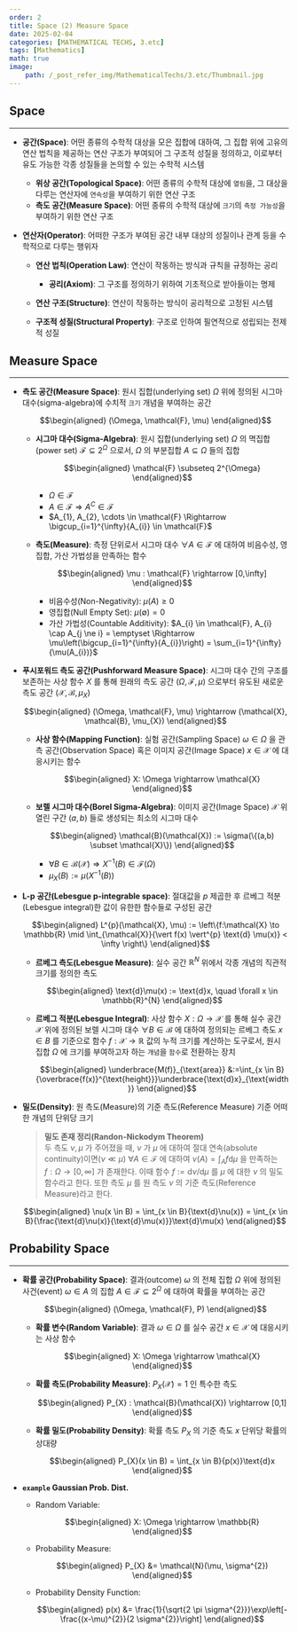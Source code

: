 ```yaml
---
order: 2
title: Space (2) Measure Space
date: 2025-02-04
categories: [MATHEMATICAL TECHS, 3.etc]
tags: [Mathematics]
math: true
image:
    path: /_post_refer_img/MathematicalTechs/3.etc/Thumbnail.jpg
---
```


## Space
-----

- **공간(Space)**: 어떤 종류의 수학적 대상을 모은 집합에 대하여, 그 집합 위에 고유의 연산 법칙을 제공하는 연산 구조가 부여되어 그 구조적 성질을 정의하고, 이로부터 유도 가능한 각종 성질들을 논의할 수 있는 수학적 시스템
    - **위상 공간(Topological Space)**: 어떤 종류의 수학적 대상에 `열림`을, 그 대상을 다루는 연산자에 `연속성`을 부여하기 위한 연산 구조
    - **측도 공간(Measure Space)**: 어떤 종류의 수학적 대상에 `크기`의 `측정 가능성`을 부여하기 위한 연산 구조

- **연산자(Operator)**: 어떠한 구조가 부여된 공간 내부 대상의 성질이나 관계 등을 수학적으로 다루는 행위자
    - **연산 법칙(Operation Law)**: 연산이 작동하는 방식과 규칙을 규정하는 공리
        - **공리(Axiom)**: 그 구조를 정의하기 위하여 기초적으로 받아들이는 명제

    - **연산 구조(Structure)**: 연산이 작동하는 방식이 공리적으로 고정된 시스템

    - **구조적 성질(Structural Property)**: 구조로 인하여 필연적으로 성립되는 전제적 성질

## Measure Space
-----

- **측도 공간(Measure Space)**: 원시 집합(underlying set) $\Omega$ 위에 정의된 시그마 대수(sigma-algebra)에 수치적 `크기` 개념을 부여하는 공간

    $$\begin{aligned}
    (\Omega, \mathcal{F}, \mu)
    \end{aligned}$$

    - **시그마 대수(Sigma-Algebra)**: 원시 집합(underlying set) $\Omega$ 의 멱집합(power set) $\mathcal{F} \subseteq 2^{\Omega}$ 으로서, $\Omega$ 의 부분집합 $A \subseteq \Omega$ 들의 집합

        $$\begin{aligned}
        \mathcal{F} \subseteq 2^{\Omega}
        \end{aligned}$$

        - $\Omega \in \mathcal{F}$
        - $A \in \mathcal{F} \Rightarrow A^{C} \in \mathcal{F}$
        - $A_{1}, A_{2}, \cdots \in \mathcal{F} \Rightarrow \bigcup_{i=1}^{\infty}{A_{i}} \in \mathcal{F}$

    - **측도(Measure)**: 측정 단위로서 시그마 대수 $\forall A \in \mathcal{F}$ 에 대하여 비음수성, 영집합, 가산 가법성을 만족하는 함수

        $$\begin{aligned}
        \mu : \mathcal{F} \rightarrow [0,\infty]
        \end{aligned}$$

        - 비음수성(Non-Negativity): $\mu(A) \ge 0$
        - 영집합(Null Empty Set): $\mu(\emptyset) = 0$
        - 가산 가법성(Countable Additivity): $A_{i} \in \mathcal{F}, A_{i} \cap A_{j \ne i} = \emptyset \Rightarrow \mu\left(\bigcup_{i=1}^{\infty}{A_{i}}\right) = \sum_{i=1}^{\infty}{\mu(A_{i})}$

- **푸시포워드 측도 공간(Pushforward Measure Space)**: 시그마 대수 간의 구조를 보존하는 사상 함수 $X$ 를 통해 원래의 측도 공간 $(\Omega, \mathcal{F}, \mu)$ 으로부터 유도된 새로운 측도 공간 $(\mathcal{X}, \mathcal{B}, \mu_{X})$

    $$\begin{aligned}
    (\Omega, \mathcal{F}, \mu) \rightarrow (\mathcal{X}, \mathcal{B}, \mu_{X})
    \end{aligned}$$

    - **사상 함수(Mapping Function)**: 실험 공간(Sampling Space) $\omega \in \Omega$ 을 관측 공간(Observation Space) 혹은 이미지 공간(Image Space) $x \in \mathcal{X}$ 에 대응시키는 함수

        $$\begin{aligned}
        X: \Omega \rightarrow \mathcal{X}
        \end{aligned}$$

    - **보렐 시그마 대수(Borel Sigma-Algebra)**: 이미지 공간(Image Space) $\mathcal{X}$ 위 열린 구간 $(a,b)$ 들로 생성되는 최소의 시그마 대수

        $$\begin{aligned}
        \mathcal{B}(\mathcal{X})
        := \sigma(\{(a,b) \subset \mathcal{X}\})
        \end{aligned}$$

        - $\forall B \in \mathcal{B}(\mathcal{X}) \Rightarrow X^{-1}(B) \in \mathcal{F}(\Omega)$
        - $\mu_{X}(B):=\mu(X^{-1}(B))$

- **L-p 공간(Lebesgue p-integrable space)**: 절대값을 $p$ 제곱한 후 르베그 적분(Lebesgue integral)한 값이 유한한 함수들로 구성된 공간

    $$\begin{aligned}
    L^{p}(\mathcal{X}, \mu) := \left\{f:\mathcal{X} \to \mathbb{R} \mid \int_{\mathcal{X}}{\vert f(x) \vert^{p} \text{d} \mu(x)} < \infty \right\}
    \end{aligned}$$

    - **르베그 측도(Lebesgue Measure)**: 실수 공간 $\mathbb{R}^{N}$ 위에서 각종 개념의 직관적 크기를 정의한 측도

        $$\begin{aligned}
        \text{d}\mu(x) := \text{d}x, \quad \forall x \in \mathbb{R}^{N}
        \end{aligned}$$

    - **르베그 적분(Lebesgue Integral)**: 사상 함수 $X: \Omega \to \mathcal{X}$ 를 통해 실수 공간 $\mathcal{X}$ 위에 정의된 보렐 시그마 대수 $\forall B \in \mathcal{B}$ 에 대하여 정의되는 르베그 측도 $x \in B$ 를 기준으로 함수 $f: \mathcal{X} \to \mathbb{R}$ 값의 누적 크기를 계산하는 도구로서, 원시 집합 $\Omega$ 에 크기를 부여하고자 하는 `개념`을 `함수`로 전환하는 장치

        $$\begin{aligned}
        \underbrace{M(f)}_{\text{area}}
        &:=\int_{x \in B}{\overbrace{f(x)}^{\text{height}}}\underbrace{\text{d}x}_{\text{width}}
        \end{aligned}$$

- **밀도(Density)**: 원 측도(Measure)의 기준 측도(Reference Measure) 기준 어떠한 개념의 단위당 크기

    > **밀도 존재 정리(Randon-Nickodym Theorem)** <br> 두 측도 $\nu, \mu$ 가 주어졌을 때, $\nu$ 가 $\mu$ 에 대하여 절대 연속(absolute continuity)이면($\nu \ll \mu$) $\forall A \in \mathcal{F}$ 에 대하여 $\nu(A) = \int_{A}{f\text{d}\mu}$ 을 만족하는 $f: \Omega \to [0,\infty]$ 가 존재한다. 이때 함수 $f:=\text{d}\nu / \text{d} \mu$ 를 $\mu$ 에 대한 $\nu$ 의 밀도 함수라고 한다. 또한 측도 $\mu$ 를 원 측도 $\nu$ 의 기준 측도(Reference Measure)라고 한다.

    $$\begin{aligned}
    \nu(x \in B)
    = \int_{x \in B}{\text{d}\nu(x)}
    = \int_{x \in B}{\frac{\text{d}\nu(x)}{\text{d}\mu(x)}}\text{d}\mu(x)
    \end{aligned}$$

## Probability Space
-----

- **확률 공간(Probability Space)**: 결과(outcome) $\omega$ 의 전체 집합 $\Omega$ 위에 정의된 사건(event) $\omega \in A$ 의 집합 $A \in \mathcal{F} \subseteq 2^{\Omega}$ 에 대하여 확률을 부여하는 공간

    $$\begin{aligned}
    (\Omega, \mathcal{F}, P)
    \end{aligned}$$

    - **확률 변수(Random Variable)**: 결과 $\omega \in \Omega$ 를 실수 공간 $x \in \mathcal{X}$ 에 대응시키는 사상 함수

        $$\begin{aligned}
        X: \Omega \rightarrow \mathcal{X}
        \end{aligned}$$

    - **확률 측도(Probability Measure)**: $P_{X}(\mathcal{X})=1$ 인 특수한 측도

        $$\begin{aligned}
        P_{X} : \mathcal{B}(\mathcal{X}) \rightarrow [0,1]
        \end{aligned}$$

    - **확률 밀도(Probability Density)**: 확률 측도 $P_{X}$ 의 기준 측도 $x$ 단위당 확률의 상대량

        $$\begin{aligned}
        P_{X}(x \in B)
        = \int_{x \in B}{p(x)}\text{d}x
        \end{aligned}$$

- **`example` Gaussian Prob. Dist.**
    - Random Variable:

        $$\begin{aligned}
        X: \Omega \rightarrow \mathbb{R}
        \end{aligned}$$

    - Probability Measure:

        $$\begin{aligned}
        P_{X}
        &= \mathcal{N}(\mu, \sigma^{2})
        \end{aligned}$$

    - Probability Density Function:

        $$\begin{aligned}
        p(x)
        &= \frac{1}{\sqrt{2 \pi \sigma^{2}}}\exp\left[-\frac{(x-\mu)^{2}}{2 \sigma^{2}}\right]
        \end{aligned}$$